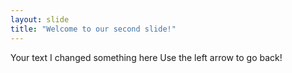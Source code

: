 ```yaml
---
layout: slide
title: "Welcome to our second slide!"
---
```

Your text
I changed something here
Use the left arrow to go back!

